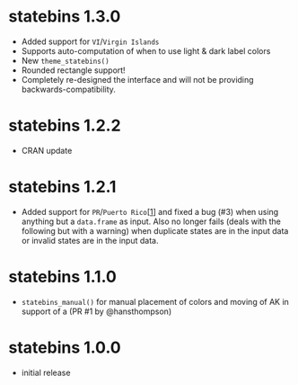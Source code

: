 # statebins 1.3.0
* Added support for `VI`/`Virgin Islands`
* Supports auto-computation of when to use light & dark label colors
* New `theme_statebins()`
* Rounded rectangle support!
* Completely re-designed the interface and will not be providing backwards-compatibility.

# statebins 1.2.2
* CRAN update

# statebins 1.2.1
* Added support for `PR`/`Puerto Rico`[[1](https://github.com/hrbrmstr/statebins/issues/2)] 
  and fixed a bug (#3) when using anything but a `data.frame` as input. Also no longer fails 
  (deals with the following but with a warning) when duplicate states are in the input data 
  or invalid states are in the input data.

# statebins 1.1.0
* `statebins_manual()` for manual placement of colors and moving of AK in support of a
  (PR #1 by @hansthompson)

# statebins 1.0.0
* initial release



